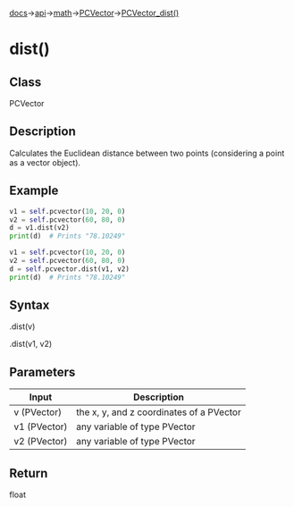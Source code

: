 [docs](/docs/)→[api](/docs/api)→[math](/docs/api/math/)→[PCVector](/docs/api/math/PCVector/PCVector.md)→[PCVector_dist()](/docs/api/math/PCVector/PCVector_dist_.md)

# dist()

## Class

PCVector

## Description

Calculates the Euclidean distance between two points (considering a point as a vector object).

## Example

```py
v1 = self.pcvector(10, 20, 0)
v2 = self.pcvector(60, 80, 0)
d = v1.dist(v2)
print(d)  # Prints "78.10249"
```

```py
v1 = self.pcvector(10, 20, 0)
v2 = self.pcvector(60, 80, 0)
d = self.pcvector.dist(v1, v2)
print(d)  # Prints "78.10249"
```

## Syntax

.dist(v)

.dist(v1, v2)

## Parameters

| Input | Description |
|-------|-------------|
| v	(PVector) | the x, y, and z coordinates of a PVector |
| v1	(PVector) | any variable of type PVector |
| v2	(PVector) | any variable of type PVector |

## Return

float